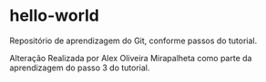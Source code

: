 # hello-world
Repositório de aprendizagem do Git, conforme passos do tutorial.

Alteração Realizada por Alex Oliveira Mirapalheta como parte da aprendizagem do passo 3 do tutorial.
